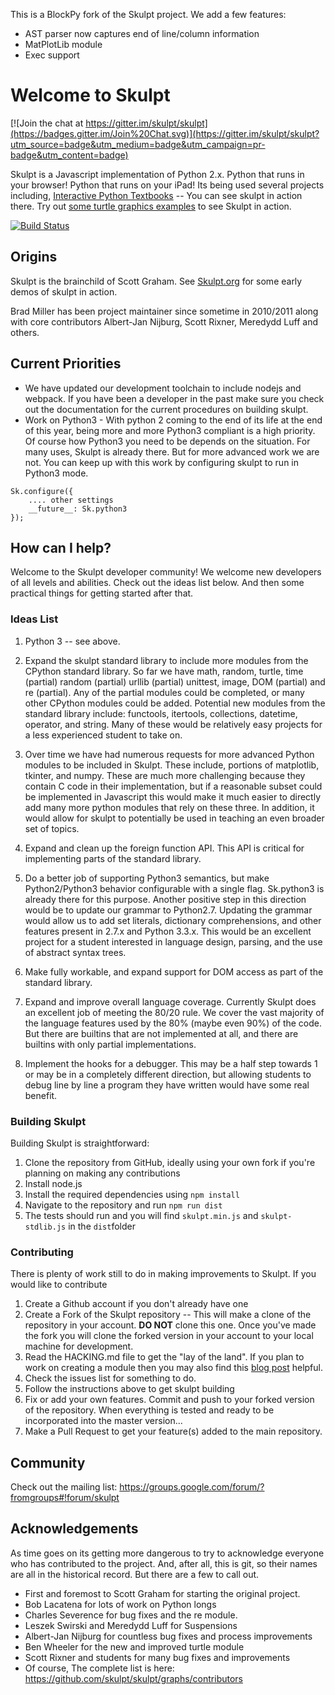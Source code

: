 This is a BlockPy fork of the Skulpt project. We add a few features:

* AST parser now captures end of line/column information
* MatPlotLib module
* Exec support

# Welcome to Skulpt

[![Join the chat at https://gitter.im/skulpt/skulpt](https://badges.gitter.im/Join%20Chat.svg)](https://gitter.im/skulpt/skulpt?utm_source=badge&utm_medium=badge&utm_campaign=pr-badge&utm_content=badge)

Skulpt is a Javascript implementation of Python 2.x. Python that runs in your browser! Python that runs on your iPad! Its being used several projects including, [Interactive Python Textbooks](http://interactivepython.org) -- You can see skulpt in action there.  Try out [some turtle graphics examples](http://interactivepython.org/runestone/static/thinkcspy/PythonTurtle/InstancesAHerdofTurtles.html) to see Skulpt in action.

[![Build Status](https://travis-ci.org/skulpt/skulpt.png)](https://travis-ci.org/skulpt/skulpt)

## Origins

Skulpt is the brainchild of Scott Graham. See [Skulpt.org](http://skulpt.org) for some early demos of skulpt in action.

Brad Miller has been project maintainer since sometime in 2010/2011 along with core contributors Albert-Jan Nijburg, Scott Rixner,  Meredydd Luff and others.

## Current Priorities

* We have updated our development toolchain to include nodejs and webpack.  If you have been a developer in the past make sure you check out the documentation for the current procedures on building skulpt.
* Work on Python3 - With python 2 coming to the end of its life at the end of this year, being more and more Python3 compliant is a high priority.  Of course how Python3 you need to be depends on the situation.  For many uses, Skulpt is already there.  But for more advanced work we are not. You can keep up with this work by configuring skulpt to run in Python3 mode.

```
Sk.configure({
    .... other settings
    __future__: Sk.python3
});
```

## How can I help?

Welcome to the Skulpt developer community! We welcome new developers of all levels and abilities. Check out the ideas list below. And then some practical things for getting started after that.

### Ideas List

1. Python 3 -- see above.

1. Expand the skulpt standard library to include more modules from the CPython standard library.  So far we have math, random, turtle, time (partial) random (partial) urllib (partial) unittest, image, DOM (partial) and re (partial).  Any of the partial modules could be completed, or many other CPython modules could be added.  Potential new modules from the standard library include:  functools, itertools, collections, datetime, operator, and string.  Many of these would be relatively easy projects for a less experienced student to take on.

2. Over time we have had numerous requests for more advanced Python modules to be included in Skulpt.  These include, portions of matplotlib, tkinter, and numpy.  These are much more challenging because they contain C code in their implementation, but if a reasonable subset could be implemented in Javascript this would make it much easier to directly add many more python modules that rely on these three.  In addition, it would allow for skulpt to potentially be used in teaching an even broader set of topics.

3. Expand and clean up the foreign function API.  This API is critical for implementing parts of the standard library.

4. Do a better job of supporting Python3 semantics, but make Python2/Python3 behavior configurable with a single flag. Sk.python3 is already there for this purpose.  Another positive step in this direction would be to update our grammar to Python2.7.  Updating the grammar would allow us to add set literals, dictionary comprehensions, and other features present in 2.7.x and Python 3.3.x.  This would be an excellent project for a student interested in language design, parsing, and the use of abstract syntax trees.

6. Make fully workable, and expand support for DOM access as part of the standard library.

7. Expand and improve overall language coverage.   Currently Skulpt does an excellent job of meeting the 80/20 rule.  We cover the vast majority of the language features used by the 80% (maybe even 90%) of the code.  But there are builtins that are not implemented at all, and there are builtins with only partial implementations.  

8. Implement the hooks for a debugger. This may be a half step towards 1 or may be in a completely different direction, but allowing students to debug line by line a program they have written would have some real benefit.

### Building Skulpt

Building Skulpt is straightforward:

1. Clone the repository from GitHub, ideally using your own fork if you're planning on making any contributions
2. Install node.js
3. Install the required dependencies using `npm install`
4. Navigate to the repository and run `npm run dist`
5. The tests should run and you will find `skulpt.min.js` and `skulpt-stdlib.js` in the `dist`folder


### Contributing

There is plenty of work still to do in making improvements to Skulpt.  If you would like to contribute

1. Create a Github account if you don't already have one
2. Create a Fork of the Skulpt repository -- This will make a clone of the repository in your account.  **DO NOT** clone this one.  Once you've made the fork you will clone the forked version in your account to your local machine for development.
3. Read the HACKING.md file to get the "lay of the land".  If you plan to work on creating  a module then you may also find this [blog post](http://reputablejournal.com/adding-a-module-to-skulpt.html) helpful.
3. Check the issues list for something to do.
4. Follow the instructions above to get skulpt building
5. Fix or add your own features.  Commit and push to your forked version of the repository.  When everything is tested and ready to be incorporated into the master version...
6. Make a Pull Request to get your feature(s) added to the main repository.


## Community

Check out the mailing list:  https://groups.google.com/forum/?fromgroups#!forum/skulpt

## Acknowledgements

As time goes on its getting more dangerous to try to acknowledge everyone who has contributed to the project.  And, after all, this is git, so their names are all in the historical record.  But there are a few to call out.

* First and foremost to Scott Graham for starting the original project.
* Bob Lacatena for lots of work on Python longs
* Charles Severence for bug fixes and the re module.
* Leszek Swirski and Meredydd Luff for Suspensions
* Albert-Jan Nijburg for countless bug fixes and process improvements
* Ben Wheeler for the new and improved turtle module
* Scott Rixner and students for many bug fixes and improvements
* Of course, The complete list is here:  https://github.com/skulpt/skulpt/graphs/contributors
